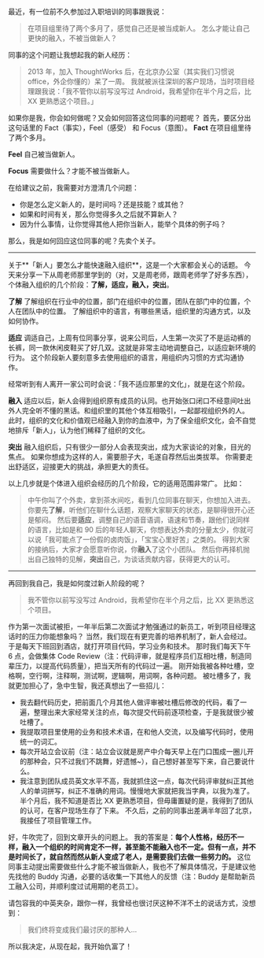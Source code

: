 最近，有一位前不久参加过入职培训的同事跟我说：
>在项目组里待了两个多月了，感觉自己还是被当成新人。
怎么才能让自己更快的融入，不被当做新人？

同事的这个问题让我想起我的新人经历：
>2013 年，加入 ThoughtWorks 后，在北京办公室（其实我们习惯说 office，外企你懂的）呆了一周。
我就被派往深圳的客户现场，当时项目经理跟我说：「我不管你以前写没写过 Android，我希望你在半个月之后，比 XX 更熟悉这个项目。」

如果你是我，你会如何做呢？又会如何回答这位同事的问题呢？
首先，要区分出这句话里的 Fact（事实），Feel（感受） 和 Focus（意图）。
**Fact**
在项目组里待了两个多月。

**Feel**
自己被当做新人。

**Focus**
需要做什么？才能不被当做新人。

在给建议之前，我需要对方澄清几个问题：
* 你是怎么定义新人的，是时间吗？还是技能？或其他？
* 如果和时间有关，那么你觉得多久之后就不算新人？
* 因为什么事情，让你觉得其他人把你当新人，能举个具体的例子吗？

那么，我是如何回应这位同事的呢？先卖个关子。

---
关于**「新人」要怎么才能快速融入组织**，这是一个大家都会关心的话题。
今天来分享一下从周老师那里学到的（对，又是周老师，跟周老师学了好多东西），个体融入组织的几个阶段：**了解，适应，融入，突出**。

**了解**
了解组织在行业中的位置，部门在组织中的位置，团队在部门中的位置，个人在团队中的位置。
了解组织中的语言，有哪些黑话，组织里的沟通方式，以及如何协作。

**适应**
调适自己，上周有位同事分享，说来公司后，人生第一次买了不是运动裤的长裤，同一款休闲皮鞋买了好几双。这就是非常主动地调整自己，以适应新环境的行为。
这个阶段新人要刻意多去使用组织的语言，用组织内习惯的方式沟通协作。

经常听到有人离开一家公司时会说：「我不适应那里的文化」，就是在这个阶段。

**融入**
适应以后，新人会得到组织原有成员的认同。也开始张口闭口不经意间吐出外人完全听不懂的黑话。和组织里的其他个体互相吸引，一起鄙视组织外的人。
此时，组织的文化和价值观已经融入到你的血液中，为了保全组织文化，会不自觉地排斥「新人」，认为他们稀释了组织的文化。

**突出**
融入组织后，只有很少一部分人会表现突出，成为大家谈论的对象，目光的焦点。
如果你想成为这样的人，需要胆子大，毛遂自荐然后出类拔萃。
你需要走出舒适区，迎接更大的挑战，承担更大的责任。

以上几步就是个体进入组织会经历的几个阶段，它的适用范围非常广。
比如：
>中午你叫了个外卖，拿到茶水间吃，看到几位同事在聊天，你想加入进去。
你要先**了解**，听他们在聊什么话题，观察大家聊天的状态，是聊得很开心还是郁闷。
然后要**适应**，调整自己的语音语调，语速和节奏，跟他们说同样的语言，比如是和 90 后的年轻人聊天，你想表达外卖的分量太少，你就可以说「我可能点了一份假的卤肉饭」，「宝宝心里好苦」之类的。
得到大家的接纳后，大家才会愿意听你说，你**融入**了这个小团队。
然后你再择机抛出自己独特的见解，**突出**自己，为谈话贡献内容，获得更大的认可。

---
再回到我自己，我是如何度过新人阶段的呢？
>我不管你以前写没写过 Android，我希望你在半个月之后，比 XX 更熟悉这个项目。

作为第一次面试被拒，一年半后第二次面试才勉强通过的新员工，听到项目经理这话时的压力你能想象吗？
当然，我们现在有更完善的培养机制了，新人会经过。
于是每天下班回到酒店，就打开项目代码，学习业务和技术。
那时我们每天下午 6 点，会做集体 Code Review（注：代码评审，就是程序员们互相吐槽，制造同辈压力，以提高代码质量），把当天所有的代码过一遍。
刚开始我被各种吐槽，空格啊，空行啊，注释啊，测试啊，逻辑啊，用词啊，各种问题。
被吐槽多了，我就更加担心了，急中生智，我还真想出了一些招儿：
* 我去翻代码历史，把前面几个月其他人做评审被吐槽后修改的代码，看了一遍，整理出来大家经常关注的点，每次提交代码前逐项检查，于是我就很少被吐槽了。
* 我提取项目里使用的业务和技术术语，在和他人交流，以及编写代码时，使用统一的词汇。
* 每次开站立会议前（注：站立会议就是房产中介每天早上在门口围成一圈儿开的那种会，只不过我们不跳舞，好遗憾~），自己想好甚至写下来，自己要说什么。
* 我注意到团队成员英文水平不高，我就抓住这一点，每次代码评审就纠正其他人的单词拼写，纠正不准确的用词。慢慢地大家就把我当字典，以我为准了。
半个月后，我不知道是否比 XX 更熟悉项目，但毋庸置疑的是，我得到了团队的认可，在客户现场生存了下来。
不久后，之前的同事出差满半年回了北京，我接任了项目管理工作。

好，牛吹完了，回到文章开头的问题上。
我的答案是：**每个人性格，经历不一样，融入一个组织的时间肯定不一样，甚至能不能融入也不一定。但有一点，并不是时间长了，就自然而然从新人变成了老人，是需要我们去做一些努力的。**
这位同事主动提出需要做些什么才能不被当做新人，我也不了解具体情况，于是建议他先找他的 Buddy 沟通，必要的话收集一下其他人的反馈（注：Buddy 是帮助新员工融入公司，并顺利度过试用期的老员工）。

请包容我的中英夹杂，跟你一样，我曾经也很讨厌这种不洋不土的说话方式，没想到：
>我们终将变成我们最讨厌的那种人...

所以我决定，从现在起，我开始仇富了！